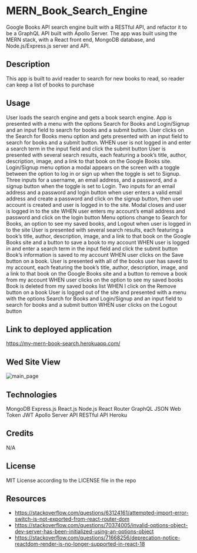 # MERN_Book_Search_Engine

Google Books API search engine built with a RESTful API, and refactor it to be a GraphQL API built with Apollo Server. The app was built using the MERN stack, with a React front end, MongoDB database, and Node.js/Express.js server and API.

## Description

This app is built to avid reader to search for new books to read, so reader can keep a list of books to purchase

## Usage

User loads the search engine and gets a book search engine.
App is presented with a menu with the options Search for Books and Login/Signup and an input field to search for books and a submit button.
User clicks on the Search for Books menu option and gets presented with an input field to search for books and a submit button.
WHEN user is not logged in and enter a search term in the input field and click the submit button
User is presented with several search results, each featuring a book’s title, author, description, image, and a link to that book on the Google Books site.
Login/Signup menu option a modal appears on the screen with a toggle between the option to log in or sign up when the toggle is set to Signup.
Three inputs for a username, an email address, and a password, and a signup button when the toggle is set to Login.
Two inputs for an email address and a password and login button when user enters a valid email address and create a password and click on the signup button, then user account is created and user is logged in to the site.
Modal closes and user is logged in to the site WHEN user enters my account’s email address and password and click on the login button
Menu options change to Search for Books, an option to see my saved books, and Logout when user is logged in to the site
User is presented with several search results, each featuring a book’s title, author, description, image, and a link to that book on the Google Books site and a button to save a book to my account WHEN user is logged in and enter a search term in the input field and click the submit button
Book’s information is saved to my account WHEN user clicks on the Save button on a book.
User is presented with all of the books user has saved to my account, each featuring the book’s title, author, description, image, and a link to that book on the Google Books site and a button to remove a book from my account WHEN user clicks on the option to see my saved books
Book is deleted from my saved books list WHEN I click on the Remove button on a book
User is logged out of the site and presented with a menu with the options Search for Books and Login/Signup and an input field to search for books and a submit button WHEN user clicks on the Logout button

## Link to deployed application

https://my-mern-book-search.herokuapp.com/

## Wed Site View

![main_page](/src/assets/images/main_page.PNG)

## Technologies

MongoDB
Express.js
React.js
Node.js
React Router
GraphQL
JSON Web Token
JWT
Apollo Server
API
RESTful API
Heroku

## Credits

N/A

## License

MIT License according to the LICENSE file in the repo

## Resources
- https://stackoverflow.com/questions/63124161/attempted-import-error-switch-is-not-exported-from-react-router-dom
- https://stackoverflow.com/questions/70374005/invalid-options-object-dev-server-has-been-initialized-using-an-options-object
- https://stackoverflow.com/questions/71668256/deprecation-notice-reactdom-render-is-no-longer-supported-in-react-18